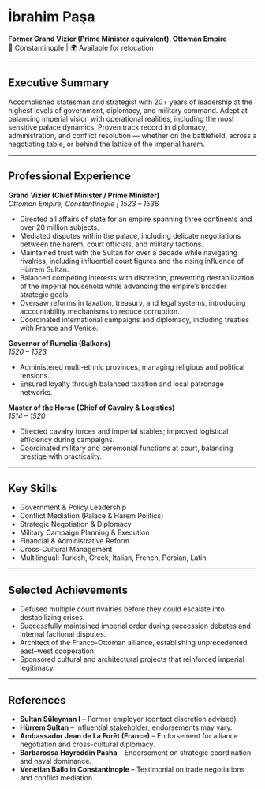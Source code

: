 <!-- 
title: İbrahim Paşa
role: Grand Vizier
id: ibrahim-pasa
-->
# İbrahim Paşa  
**Former Grand Vizier (Prime Minister equivalent), Ottoman Empire**  
📍 Constantinople | 🌍 Available for relocation  

---

## Executive Summary  
Accomplished statesman and strategist with 20+ years of leadership at the highest levels of government, diplomacy, and military command. Adept at balancing imperial vision with operational realities, including the most sensitive palace dynamics. Proven track record in diplomacy, administration, and conflict resolution — whether on the battlefield, across a negotiating table, or behind the lattice of the imperial harem.  

---

## Professional Experience  

**Grand Vizier (Chief Minister / Prime Minister)**  
*Ottoman Empire, Constantinople | 1523 – 1536*  
- Directed all affairs of state for an empire spanning three continents and over 20 million subjects.  
- Mediated disputes within the palace, including delicate negotiations between the harem, court officials, and military factions.  
- Maintained trust with the Sultan for over a decade while navigating rivalries, including influential court figures and the rising influence of Hürrem Sultan.  
- Balanced competing interests with discretion, preventing destabilization of the imperial household while advancing the empire’s broader strategic goals.  
- Oversaw reforms in taxation, treasury, and legal systems, introducing accountability mechanisms to reduce corruption.  
- Coordinated international campaigns and diplomacy, including treaties with France and Venice.  

**Governor of Rumelia (Balkans)**  
*1520 – 1523*  
- Administered multi-ethnic provinces, managing religious and political tensions.  
- Ensured loyalty through balanced taxation and local patronage networks.  

**Master of the Horse (Chief of Cavalry & Logistics)**  
*1514 – 1520*  
- Directed cavalry forces and imperial stables; improved logistical efficiency during campaigns.  
- Coordinated military and ceremonial functions at court, balancing prestige with practicality.  

---

## Key Skills  
- Government & Policy Leadership  
- Conflict Mediation (Palace & Harem Politics)  
- Strategic Negotiation & Diplomacy  
- Military Campaign Planning & Execution  
- Financial & Administrative Reform  
- Cross-Cultural Management  
- Multilingual: Turkish, Greek, Italian, French, Persian, Latin  

---

## Selected Achievements  
- Defused multiple court rivalries before they could escalate into destabilizing crises.  
- Successfully maintained imperial order during succession debates and internal factional disputes.  
- Architect of the Franco-Ottoman alliance, establishing unprecedented east–west cooperation.  
- Sponsored cultural and architectural projects that reinforced imperial legitimacy.  

---

## References  
- **Sultan Süleyman I** – Former employer (contact discretion advised).  
- **Hürrem Sultan** – Influential stakeholder; endorsements may vary.  
- **Ambassador Jean de La Forêt (France)** – Endorsement for alliance negotiation and cross-cultural diplomacy.  
- **Barbarossa Hayreddin Pasha** – Endorsement on strategic coordination and naval dominance.  
- **Venetian Bailo in Constantinople** – Testimonial on trade negotiations and conflict mediation.  
